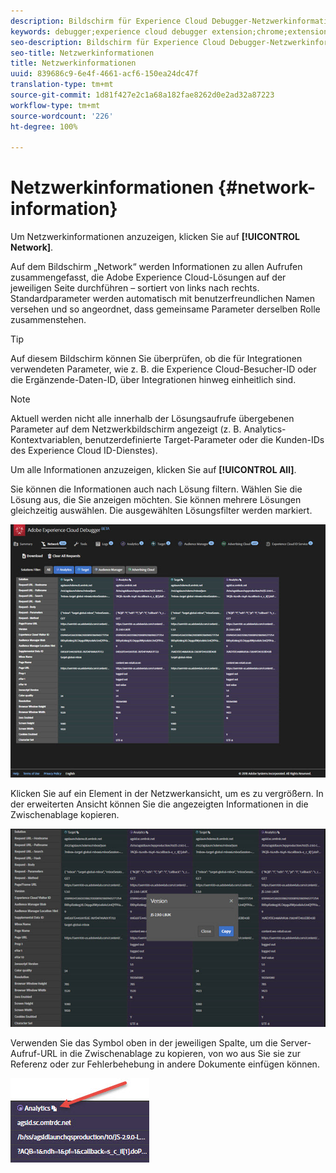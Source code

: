 ```yaml
---
description: Bildschirm für Experience Cloud Debugger-Netzwerkinformationen
keywords: debugger;experience cloud debugger extension;chrome;extension;network;information
seo-description: Bildschirm für Experience Cloud Debugger-Netzwerkinformationen
seo-title: Netzwerkinformationen
title: Netzwerkinformationen
uuid: 839686c9-6e4f-4661-acf6-150ea24dc47f
translation-type: tm+mt
source-git-commit: 1d81f427e2c1a68a182fae8262d0e2ad32a87223
workflow-type: tm+mt
source-wordcount: '226'
ht-degree: 100%

---
```



# Netzwerkinformationen {#network-information}

Um Netzwerkinformationen anzuzeigen, klicken Sie auf **[!UICONTROL Network]**.

Auf dem Bildschirm „Network“ werden Informationen zu allen Aufrufen zusammengefasst, die Adobe Experience Cloud-Lösungen auf der jeweiligen Seite durchführen – sortiert von links nach rechts. Standardparameter werden automatisch mit benutzerfreundlichen Namen versehen und so angeordnet, dass gemeinsame Parameter derselben Rolle zusammenstehen.

>[!TIP]
>
>Auf diesem Bildschirm können Sie überprüfen, ob die für Integrationen verwendeten Parameter, wie z. B. die Experience Cloud-Besucher-ID oder die Ergänzende-Daten-ID, über Integrationen hinweg einheitlich sind.

>[!NOTE]
>
>Aktuell werden nicht alle innerhalb der Lösungsaufrufe übergebenen Parameter auf dem Netzwerkbildschirm angezeigt (z. B. Analytics-Kontextvariablen, benutzerdefinierte Target-Parameter oder die Kunden-IDs des Experience Cloud ID-Dienstes).

Um alle Informationen anzuzeigen, klicken Sie auf **[!UICONTROL All]**.

Sie können die Informationen auch nach Lösung filtern. Wählen Sie die Lösung aus, die Sie anzeigen möchten. Sie können mehrere Lösungen gleichzeitig auswählen. Die ausgewählten Lösungsfilter werden markiert.

![](assets/network.jpg)

Klicken Sie auf ein Element in der Netzwerkansicht, um es zu vergrößern. In der erweiterten Ansicht können Sie die angezeigten Informationen in die Zwischenablage kopieren.

![](assets/network-jsversion.jpg)

Verwenden Sie das Symbol oben in der jeweiligen Spalte, um die Server-Aufruf-URL in die Zwischenablage zu kopieren, von wo aus Sie sie zur Referenz oder zur Fehlerbehebung in andere Dokumente einfügen können.

![](assets/copy.jpg)

